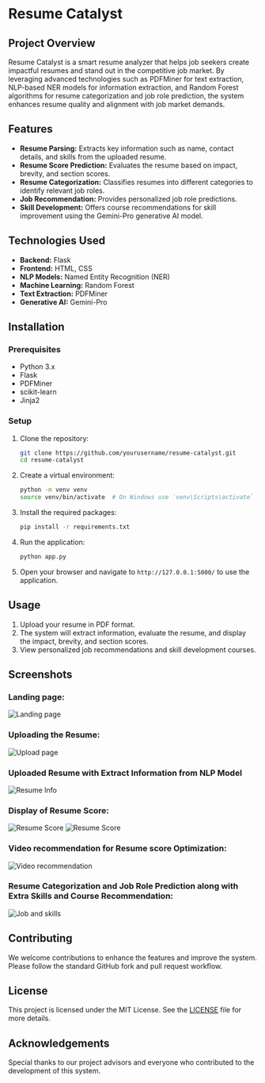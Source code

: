 # Resume Catalyst

## Project Overview
Resume Catalyst is a smart resume analyzer that helps job seekers create impactful resumes and stand out in the competitive job market. By leveraging advanced technologies such as PDFMiner for text extraction, NLP-based NER models for information extraction, and Random Forest algorithms for resume categorization and job role prediction, the system enhances resume quality and alignment with job market demands.

## Features
- **Resume Parsing:** Extracts key information such as name, contact details, and skills from the uploaded resume.
- **Resume Score Prediction:** Evaluates the resume based on impact, brevity, and section scores.
- **Resume Categorization:** Classifies resumes into different categories to identify relevant job roles.
- **Job Recommendation:** Provides personalized job role predictions.
- **Skill Development:** Offers course recommendations for skill improvement using the Gemini-Pro generative AI model.

## Technologies Used
- **Backend:** Flask
- **Frontend:** HTML, CSS
- **NLP Models:** Named Entity Recognition (NER)
- **Machine Learning:** Random Forest
- **Text Extraction:** PDFMiner
- **Generative AI:** Gemini-Pro

## Installation

### Prerequisites
- Python 3.x
- Flask
- PDFMiner
- scikit-learn
- Jinja2

### Setup
1. Clone the repository:
    ```bash
    git clone https://github.com/yourusername/resume-catalyst.git
    cd resume-catalyst
    ```

2. Create a virtual environment:
    ```bash
    python -m venv venv
    source venv/bin/activate  # On Windows use `venv\Scripts\activate`
    ```

3. Install the required packages:
    ```bash
    pip install -r requirements.txt
    ```

4. Run the application:
    ```bash
    python app.py
    ```

5. Open your browser and navigate to `http://127.0.0.1:5000/` to use the application.

## Usage
1. Upload your resume in PDF format.
2. The system will extract information, evaluate the resume, and display the impact, brevity, and section scores.
3. View personalized job recommendations and skill development courses.

## Screenshots
### Landing page:
![Landing page](readme_images/landing_page.png)
### Uploading the Resume:
![Upload page](readme_images/upload.png)
### Uploaded Resume with Extract Information from NLP Model
![Resume Info](readme_images/resume_info.jpg)
### Display of Resume Score:
![Resume Score](readme_images/resume_evaluation1.png)
![Resume Score](readme_images/resume_score.png)
### Video recommendation for Resume score Optimization: 
![Video recommendation](readme_images/youtube_recoom.png)
### Resume Categorization and Job Role Prediction along with Extra Skills and Course Recommendation: 
![Job and skills](readme_images/job&skill_recom.png)

 



## Contributing
We welcome contributions to enhance the features and improve the system. Please follow the standard GitHub fork and pull request workflow.

## License
This project is licensed under the MIT License. See the [LICENSE](LICENSE) file for more details.

## Acknowledgements
Special thanks to our project advisors and everyone who contributed to the development of this system.

